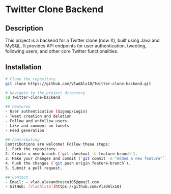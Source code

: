 # Twitter Clone Backend

## Description
This project is a backend for a Twitter clone (now X), built using Java and MySQL. It provides API endpoints for user authentication, tweeting, following users, and other core Twitter functionalities.

## Installation
```bash
# Clone the repository
git clone https://github.com/VladAlx10/Twitter-clone-backend.git

# Navigate to the project directory
cd Twitter-clone-backend

## Features
- User authentication (Signup/Login)
- Tweet creation and deletion
- Follow and unfollow users
- Like and comment on tweets
- Feed generation

## Contributing
Contributions are welcome! Follow these steps:
1. Fork the repository.
2. Create a new branch (`git checkout -b feature-branch`).
3. Make your changes and commit (`git commit -m "Added a new feature"`).
4. Push the changes (`git push origin feature-branch`).
5. Submit a pull request.

## Contact
- Email: – vlad.alexandrescu105@gmail.com
- GitHub: [VladAlx10](https://github.com/VladAlx10)


